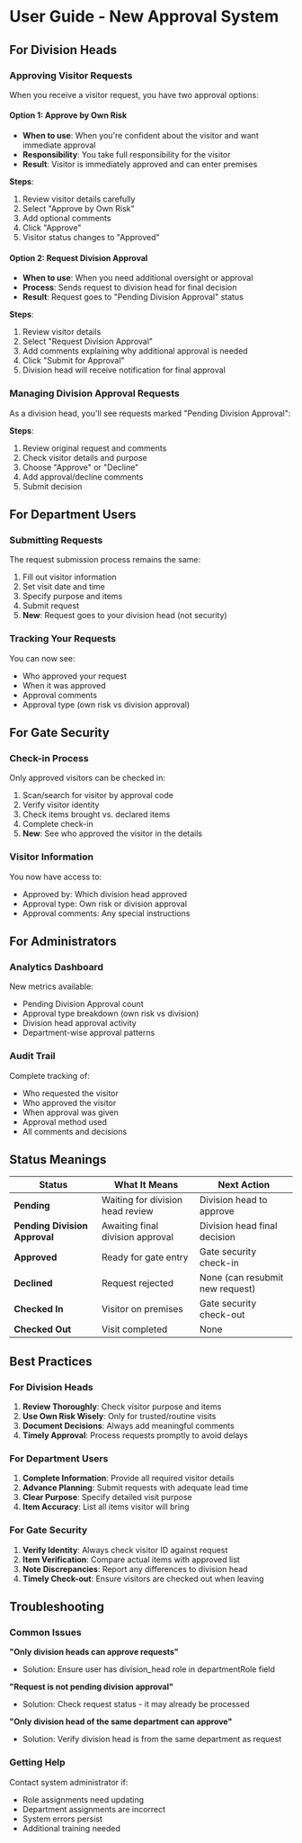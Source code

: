 # User Guide - New Approval System

## For Division Heads

### Approving Visitor Requests

When you receive a visitor request, you have two approval options:

#### Option 1: Approve by Own Risk
- **When to use**: When you're confident about the visitor and want immediate approval
- **Responsibility**: You take full responsibility for the visitor
- **Result**: Visitor is immediately approved and can enter premises

**Steps**:
1. Review visitor details carefully
2. Select "Approve by Own Risk"
3. Add optional comments
4. Click "Approve"
5. Visitor status changes to "Approved"

#### Option 2: Request Division Approval
- **When to use**: When you need additional oversight or approval
- **Process**: Sends request to division head for final decision
- **Result**: Request goes to "Pending Division Approval" status

**Steps**:
1. Review visitor details
2. Select "Request Division Approval"
3. Add comments explaining why additional approval is needed
4. Click "Submit for Approval"
5. Division head will receive notification for final approval

### Managing Division Approval Requests

As a division head, you'll see requests marked "Pending Division Approval":

**Steps**:
1. Review original request and comments
2. Check visitor details and purpose
3. Choose "Approve" or "Decline"
4. Add approval/decline comments
5. Submit decision

## For Department Users

### Submitting Requests
The request submission process remains the same:

1. Fill out visitor information
2. Set visit date and time
3. Specify purpose and items
4. Submit request
5. **New**: Request goes to your division head (not security)

### Tracking Your Requests
You can now see:
- Who approved your request
- When it was approved
- Approval comments
- Approval type (own risk vs division approval)

## For Gate Security

### Check-in Process
Only approved visitors can be checked in:

1. Scan/search for visitor by approval code
2. Verify visitor identity
3. Check items brought vs. declared items
4. Complete check-in
5. **New**: See who approved the visitor in the details

### Visitor Information
You now have access to:
- Approved by: Which division head approved
- Approval type: Own risk or division approval
- Approval comments: Any special instructions

## For Administrators

### Analytics Dashboard
New metrics available:
- Pending Division Approval count
- Approval type breakdown (own risk vs division)
- Division head approval activity
- Department-wise approval patterns

### Audit Trail
Complete tracking of:
- Who requested the visitor
- Who approved the visitor
- When approval was given
- Approval method used
- All comments and decisions

## Status Meanings

| Status | What It Means | Next Action |
|--------|---------------|-------------|
| **Pending** | Waiting for division head review | Division head to approve |
| **Pending Division Approval** | Awaiting final division approval | Division head final decision |
| **Approved** | Ready for gate entry | Gate security check-in |
| **Declined** | Request rejected | None (can resubmit new request) |
| **Checked In** | Visitor on premises | Gate security check-out |
| **Checked Out** | Visit completed | None |

## Best Practices

### For Division Heads
1. **Review Thoroughly**: Check visitor purpose and items
2. **Use Own Risk Wisely**: Only for trusted/routine visits
3. **Document Decisions**: Always add meaningful comments
4. **Timely Approval**: Process requests promptly to avoid delays

### For Department Users
1. **Complete Information**: Provide all required visitor details
2. **Advance Planning**: Submit requests with adequate lead time
3. **Clear Purpose**: Specify detailed visit purpose
4. **Item Accuracy**: List all items visitor will bring

### For Gate Security
1. **Verify Identity**: Always check visitor ID against request
2. **Item Verification**: Compare actual items with approved list
3. **Note Discrepancies**: Report any differences to division head
4. **Timely Check-out**: Ensure visitors are checked out when leaving

## Troubleshooting

### Common Issues

**"Only division heads can approve requests"**
- Solution: Ensure user has division_head role in departmentRole field

**"Request is not pending division approval"**
- Solution: Check request status - it may already be processed

**"Only division head of the same department can approve"**
- Solution: Verify division head is from the same department as request

### Getting Help
Contact system administrator if:
- Role assignments need updating
- Department assignments are incorrect
- System errors persist
- Additional training needed